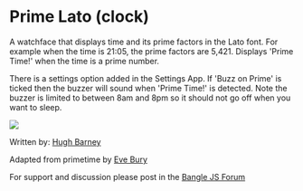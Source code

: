 # Prime Lato (clock)

A watchface that displays time and its prime factors in the Lato font.
For example when the time is 21:05, the prime factors are 5,421.
Displays 'Prime Time!' when the time is a prime number.

There is a settings option added in the Settings App.  If 'Buzz on
Prime' is ticked then the buzzer will sound when 'Prime Time!' is
detected.  Note the buzzer is limited to between 8am and 8pm so it
should not go off when you want to sleep.


![](screenshot.jpg)

Written by: [Hugh Barney](https://github.com/hughbarney)

Adapted from primetime by [Eve Bury](https://www.github.com/eveeeon)

For support and discussion please post in the [Bangle JS Forum](http://forum.espruino.com/microcosms/1424/)

